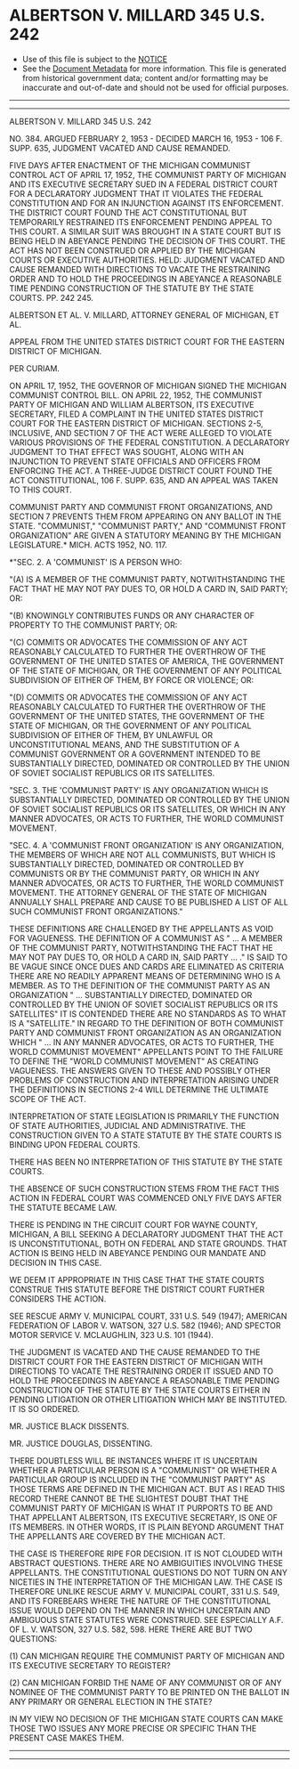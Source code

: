 ---
---

# ALBERTSON V. MILLARD 345 U.S. 242

* Use of this file is subject to the [NOTICE](https://github.com/publicdocs/notice/blob/master/NOTICE)
* See the [Document Metadata](../../../) for more information.
  This file is generated from historical government data; content and/or formatting may be inaccurate and out-of-date and should not be used for official purposes.

----------
----------

ALBERTSON V. MILLARD 345 U.S. 242

NO. 384.  ARGUED FEBRUARY 2, 1953 - DECIDED MARCH 16, 1953 - 106 F. SUPP. 635, JUDGMENT VACATED AND CAUSE REMANDED.

FIVE DAYS AFTER ENACTMENT OF THE MICHIGAN COMMUNIST CONTROL ACT OF APRIL 17, 1952, THE COMMUNIST PARTY OF MICHIGAN AND ITS EXECUTIVE SECRETARY SUED IN A FEDERAL DISTRICT COURT FOR A DECLARATORY JUDGMENT THAT IT VIOLATES THE FEDERAL CONSTITUTION AND FOR AN INJUNCTION AGAINST ITS ENFORCEMENT.  THE DISTRICT COURT FOUND THE ACT CONSTITUTIONAL BUT TEMPORARILY RESTRAINED ITS ENFORCEMENT PENDING APPEAL TO THIS COURT.  A SIMILAR SUIT WAS BROUGHT IN A STATE COURT BUT IS BEING HELD IN ABEYANCE PENDING THE DECISION OF THIS COURT.  THE ACT HAS NOT BEEN CONSTRUED OR APPLIED BY THE MICHIGAN COURTS OR EXECUTIVE AUTHORITIES.  HELD: JUDGMENT VACATED AND CAUSE REMANDED WITH DIRECTIONS TO VACATE THE RESTRAINING ORDER AND TO HOLD THE PROCEEDINGS IN ABEYANCE A REASONABLE TIME PENDING CONSTRUCTION OF THE STATUTE BY THE STATE COURTS.  PP. 242 245.

ALBERTSON ET AL. V. MILLARD, ATTORNEY GENERAL OF MICHIGAN, ET AL.

APPEAL FROM THE UNITED STATES DISTRICT COURT FOR THE EASTERN DISTRICT OF MICHIGAN.

PER CURIAM.

ON APRIL 17, 1952, THE GOVERNOR OF MICHIGAN SIGNED THE MICHIGAN COMMUNIST CONTROL BILL.  ON APRIL 22, 1952, THE COMMUNIST PARTY OF MICHIGAN AND WILLIAM ALBERTSON, ITS EXECUTIVE SECRETARY, FILED A COMPLAINT IN THE UNITED STATES DISTRICT COURT FOR THE EASTERN DISTRICT OF MICHIGAN.  SECTIONS 2-5, INCLUSIVE, AND SECTION 7 OF THE ACT WERE ALLEGED TO VIOLATE VARIOUS PROVISIONS OF THE FEDERAL CONSTITUTION.  A DECLARATORY JUDGMENT TO THAT EFFECT WAS SOUGHT, ALONG WITH AN INJUNCTION TO PREVENT STATE OFFICIALS AND OFFICERS FROM ENFORCING THE ACT.  A THREE-JUDGE DISTRICT COURT FOUND THE ACT CONSTITUTIONAL, 106 F. SUPP. 635, AND AN APPEAL WAS TAKEN TO THIS COURT.

COMMUNIST PARTY AND COMMUNIST FRONT ORGANIZATIONS, AND SECTION 7 PREVENTS THEM FROM APPEARING ON ANY BALLOT IN THE STATE.  "COMMUNIST," "COMMUNIST PARTY," AND "COMMUNIST FRONT ORGANIZATION" ARE GIVEN A STATUTORY MEANING BY THE MICHIGAN LEGISLATURE.\*  MICH. ACTS 1952, NO. 117.

\*"SEC. 2.  A 'COMMUNIST' IS A PERSON WHO:

"(A)  IS A MEMBER OF THE COMMUNIST PARTY, NOTWITHSTANDING THE FACT THAT HE MAY NOT PAY DUES TO, OR HOLD A CARD IN, SAID PARTY; OR:

"(B)  KNOWINGLY CONTRIBUTES FUNDS OR ANY CHARACTER OF PROPERTY TO THE COMMUNIST PARTY; OR:

"(C)  COMMITS OR ADVOCATES THE COMMISSION OF ANY ACT REASONABLY CALCULATED TO FURTHER THE OVERTHROW OF THE GOVERNMENT OF THE UNITED STATES OF AMERICA, THE GOVERNMENT OF THE STATE OF MICHIGAN, OR THE GOVERNMENT OF ANY POLITICAL SUBDIVISION OF EITHER OF THEM, BY FORCE OR VIOLENCE; OR:

"(D)  COMMITS OR ADVOCATES THE COMMISSION OF ANY ACT REASONABLY CALCULATED TO FURTHER THE OVERTHROW OF THE GOVERNMENT OF THE UNITED STATES, THE GOVERNMENT OF THE STATE OF MICHIGAN, OR THE GOVERNMENT OF ANY POLITICAL SUBDIVISION OF EITHER OF THEM, BY UNLAWFUL OR UNCONSTITUTIONAL MEANS, AND THE SUBSTITUTION OF A COMMUNIST GOVERNMENT OR A GOVERNMENT INTENDED TO BE SUBSTANTIALLY DIRECTED, DOMINATED OR CONTROLLED BY THE UNION OF SOVIET SOCIALIST REPUBLICS OR ITS SATELLITES.

"SEC. 3.  THE 'COMMUNIST PARTY' IS ANY ORGANIZATION WHICH IS SUBSTANTIALLY DIRECTED, DOMINATED OR CONTROLLED BY THE UNION OF SOVIET SOCIALIST REPUBLICS OR ITS SATELLITES, OR WHICH IN ANY MANNER ADVOCATES, OR ACTS TO FURTHER, THE WORLD COMMUNIST MOVEMENT.

"SEC. 4.  A 'COMMUNIST FRONT ORGANIZATION' IS ANY ORGANIZATION, THE MEMBERS OF WHICH ARE NOT ALL COMMUNISTS, BUT WHICH IS SUBSTANTIALLY DIRECTED, DOMINATED OR CONTROLLED BY COMMUNISTS OR BY THE COMMUNIST PARTY, OR WHICH IN ANY MANNER ADVOCATES, OR ACTS TO FURTHER, THE WORLD COMMUNIST MOVEMENT.  THE ATTORNEY GENERAL OF THE STATE OF MICHIGAN ANNUALLY SHALL PREPARE AND CAUSE TO BE PUBLISHED A LIST OF ALL SUCH COMMUNIST FRONT ORGANIZATIONS."

THESE DEFINITIONS ARE CHALLENGED BY THE APPELLANTS AS VOID FOR VAGUENESS.  THE DEFINITION OF A COMMUNIST AS "  ...  A MEMBER OF THE COMMUNIST PARTY, NOTWITHSTANDING THE FACT THAT HE MAY NOT PAY DUES TO, OR HOLD A CARD IN, SAID PARTY  ...  ."  IS SAID TO BE VAGUE SINCE ONCE DUES AND CARDS ARE ELIMINATED AS CRITERIA THERE ARE NO READILY APPARENT MEANS OF DETERMINING WHO IS A MEMBER.  AS TO THE DEFINITION OF THE COMMUNIST PARTY AS AN ORGANIZATION "  ...  SUBSTANTIALLY DIRECTED, DOMINATED OR CONTROLLED BY THE UNION OF SOVIET SOCIALIST REPUBLICS OR ITS SATELLITES" IT IS CONTENDED THERE ARE NO STANDARDS AS TO WHAT IS A "SATELLITE."  IN REGARD TO THE DEFINITION OF BOTH COMMUNIST PARTY AND COMMUNIST FRONT ORGANIZATION AS AN ORGANIZATION WHICH "  ...  IN ANY MANNER ADVOCATES, OR ACTS TO FURTHER, THE WORLD COMMUNIST MOVEMENT" APPELLANTS POINT TO THE FAILURE TO DEFINE THE "WORLD COMMUNIST MOVEMENT" AS CREATING VAGUENESS.  THE ANSWERS GIVEN TO THESE AND POSSIBLY OTHER PROBLEMS OF CONSTRUCTION AND INTERPRETATION ARISING UNDER THE DEFINITIONS IN SECTIONS 2-4 WILL DETERMINE THE ULTIMATE SCOPE OF THE ACT.

INTERPRETATION OF STATE LEGISLATION IS PRIMARILY THE FUNCTION OF STATE AUTHORITIES, JUDICIAL AND ADMINISTRATIVE.  THE CONSTRUCTION GIVEN TO A STATE STATUTE BY THE STATE COURTS IS BINDING UPON FEDERAL COURTS.

THERE HAS BEEN NO INTERPRETATION OF THIS STATUTE BY THE STATE COURTS.

THE ABSENCE OF SUCH CONSTRUCTION STEMS FROM THE FACT THIS ACTION IN FEDERAL COURT WAS COMMENCED ONLY FIVE DAYS AFTER THE STATUTE BECAME LAW.

THERE IS PENDING IN THE CIRCUIT COURT FOR WAYNE COUNTY, MICHIGAN, A BILL SEEKING A DECLARATORY JUDGMENT THAT THE ACT IS UNCONSTITUTIONAL, BOTH ON FEDERAL AND STATE GROUNDS.  THAT ACTION IS BEING HELD IN ABEYANCE PENDING OUR MANDATE AND DECISION IN THIS CASE.

WE DEEM IT APPROPRIATE IN THIS CASE THAT THE STATE COURTS CONSTRUE THIS STATUTE BEFORE THE DISTRICT COURT FURTHER CONSIDERS THE ACTION.

SEE RESCUE ARMY V. MUNICIPAL COURT, 331 U.S. 549 (1947); AMERICAN FEDERATION OF LABOR V. WATSON, 327 U.S. 582 (1946); AND SPECTOR MOTOR SERVICE V. MCLAUGHLIN, 323 U.S. 101 (1944).

THE JUDGMENT IS VACATED AND THE CAUSE REMANDED TO THE DISTRICT COURT FOR THE EASTERN DISTRICT OF MICHIGAN WITH DIRECTIONS TO VACATE THE RESTRAINING ORDER IT ISSUED AND TO HOLD THE PROCEEDINGS IN ABEYANCE A REASONABLE TIME PENDING CONSTRUCTION OF THE STATUTE BY THE STATE COURTS EITHER IN PENDING LITIGATION OR OTHER LITIGATION WHICH MAY BE INSTITUTED.  IT IS SO ORDERED.

MR. JUSTICE BLACK DISSENTS.

MR. JUSTICE DOUGLAS, DISSENTING.

THERE DOUBTLESS WILL BE INSTANCES WHERE IT IS UNCERTAIN WHETHER A PARTICULAR PERSON IS A "COMMUNIST" OR WHETHER A PARTICULAR GROUP IS INCLUDED IN THE "COMMUNIST PARTY" AS THOSE TERMS ARE DEFINED IN THE MICHIGAN ACT.  BUT AS I READ THIS RECORD THERE CANNOT BE THE SLIGHTEST DOUBT THAT THE COMMUNIST PARTY OF MICHIGAN IS WHAT IT PURPORTS TO BE AND THAT APPELLANT ALBERTSON, ITS EXECUTIVE SECRETARY, IS ONE OF ITS MEMBERS.  IN OTHER WORDS, IT IS PLAIN BEYOND ARGUMENT THAT THE APPELLANTS ARE COVERED BY THE MICHIGAN ACT.

THE CASE IS THEREFORE RIPE FOR DECISION.  IT IS NOT CLOUDED WITH ABSTRACT QUESTIONS.  THERE ARE NO AMBIGUITIES INVOLVING THESE APPELLANTS.  THE CONSTITUTIONAL QUESTIONS DO NOT TURN ON ANY NICETIES IN THE INTERPRETATION OF THE MICHIGAN LAW.  THE CASE IS THEREFORE UNLIKE RESCUE ARMY V. MUNICIPAL COURT, 331 U.S. 549, AND ITS FOREBEARS WHERE THE NATURE OF THE CONSTITUTIONAL ISSUE WOULD DEPEND ON THE MANNER IN WHICH UNCERTAIN AND AMBIGUOUS STATE STATUTES WERE CONSTRUED.  SEE ESPECIALLY A.F. OF L. V. WATSON, 327 U.S. 582, 598.  HERE THERE ARE BUT TWO QUESTIONS:

(1)  CAN MICHIGAN REQUIRE THE COMMUNIST PARTY OF MICHIGAN AND ITS EXECUTIVE SECRETARY TO REGISTER?

(2)  CAN MICHIGAN FORBID THE NAME OF ANY COMMUNIST OR OF ANY NOMINEE OF THE COMMUNIST PARTY TO BE PRINTED ON THE BALLOT IN ANY PRIMARY OR GENERAL ELECTION IN THE STATE?

IN MY VIEW NO DECISION OF THE MICHIGAN STATE COURTS CAN MAKE THOSE TWO ISSUES ANY MORE PRECISE OR SPECIFIC THAN THE PRESENT CASE MAKES THEM.


----------
----------

